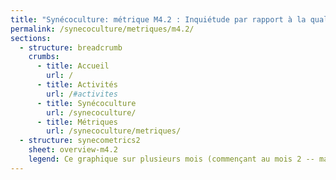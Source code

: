 ```yaml
---
title: "Synécoculture: métrique M4.2 : Inquiétude par rapport à la qualité nutritive de vos aliments"
permalink: /synecoculture/metriques/m4.2/
sections:
  - structure: breadcrumb
    crumbs:
      - title: Accueil
        url: /
      - title: Activités
        url: /#activites
      - title: Synécoculture
        url: /synecoculture/
      - title: Métriques
        url: /synecoculture/metriques/
  - structure: synecometrics2
    sheet: overview-m4.2
    legend: Ce graphique sur plusieurs mois (commençant au mois 2 -- mars 2025 -- car le mois 1 n'a pas assez de données) montre une inquiétude (score plus bas = plus inquiet) plus grande chez les resposnables des parcelles conventionnelles. Ceci pourrait être dû à la plus grande variété de denrées dans une parcelle synécole. Les parcelles conventionnelles s'apparentent plus à de la monoculture.
---
```

